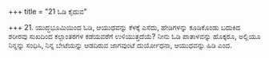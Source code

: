 +++
title = "21 ಓಡಿ ಕೈದುವ"

+++
21. ಯುದ್ಧಭೂಮಿಯಿಂದ ಓಡಿ, ಆಯುಧವನ್ನು ಕೆಳಕ್ಕೆ ಎಸೆದು, ಹೇಡಿಗಳನ್ನು ಕೂಡಿಕೊಂಡು ಬದುಕಿದ ಶರೀರವು ಸುಖದಿಂದ ಕಲ್ಪಾಂತರಗಳ ಕಡೆಯವರೆಗೆ ಉಳಿಯುತ್ತದೆಯೆ? ನೀನು ಓಡಿ ಪಾತಾಳವನ್ನು ಹೊಕ್ಕರೂ, ಅಲ್ಲಿಯೂ ನಿನ್ನನ್ನು ಸಂಧಿಸಿ, ನಿನ್ನ ಬೇಟೆಯನ್ನು ಆಡದಿರುವ ಜಾಗವುಂಟೆ ದುರ್ಯೋಧನಾ, ಆಯುಧವನ್ನು ಹಿಡಿ ಎಂದ.